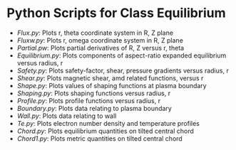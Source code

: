 # Python Scripts for Class Equilibrium

- *Flux.py*:          Plots r, theta coordinate system in R, Z plane  
- *Fluxw.py*:         Plots r, omega coordinate system in R, Z plane  
- *Partial.pw*:       Plots partial derivatives of R, Z versus r, theta
- *Equilibrium.py*:   Plots components of aspect-ratio expanded equilibrium versus radius, r
- *Safety.py*:        Plots safety-factor, shear, pressure gradients versus radius, r
- *Shear.py*:         Plots magnetic shear, amd related functions, versus r  
- *Shape.py*:         Plots values of shaping functions at plasma boundary  
- *Shaping.py*:       Plots shaping functions versus radius, r
- *Profile.py*:       Plots profile functions versus radius, r
- *Boundary.py*:      Plots data relating to plasma boundary
- *Wall.py*:          Plots data relating to wall
- *Te.py*:            Plots electron number density and temperature profiles
- *Chord.py*:	      Plots equilibrium quantities on tilted central chord
- *Chord1.py*:	      Plots metric quantities on tilted central chord
